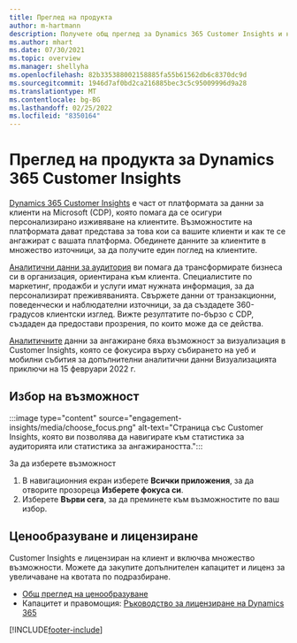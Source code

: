 ```yaml
---
title: Преглед на продукта
author: m-hartmann
description: Получете общ преглед за Dynamics 365 Customer Insights и неговите възможности.
ms.author: mhart
ms.date: 07/30/2021
ms.topic: overview
ms.manager: shellyha
ms.openlocfilehash: 82b335388002158885fa55b61562db6c8370dc9d
ms.sourcegitcommit: 1946d7af0bd2ca216885bec3c5c95009996d9a28
ms.translationtype: MT
ms.contentlocale: bg-BG
ms.lasthandoff: 02/25/2022
ms.locfileid: "8350164"
---
```

# <a name="product-overview-for-dynamics-365-customer-insights"></a>Преглед на продукта за Dynamics 365 Customer Insights

[Dynamics 365 Customer Insights](https://dynamics.microsoft.com/ai/customer-insights/) е част от платформата за данни за клиенти на Microsoft (CDP), която помага да се осигури персонализирано изживяване на клиентите. Възможностите на платформата дават представа за това кои са вашите клиенти и как те се ангажират с вашата платформа. Обединете данните за клиентите в множество източници, за да получите един поглед на клиентите.

[Аналитични данни за аудитория](audience-insights/overview.md) ви помага да трансформирате бизнеса си в организация, ориентирана към клиента. Специалистите по маркетинг, продажби и услуги имат нужната информация, за да персонализират преживяванията. Свържете данни от транзакционни, поведенчески и наблюдателни източници, за да създадете 360-градусов клиентски изглед. Вижте резултатите по-бързо с CDP, създаден да предостави прозрения, по които може да се действа. 

[Аналитичните](engagement-insights/overview.md) данни за ангажиране бяха възможност за визуализация в Customer Insights, която се фокусира върху събирането на уеб и мобилни събития за допълнителни аналитични данни Визуализацията приключи на 15 февруари 2022 г.
 
## <a name="choose-a-capability"></a>Избор на възможност

:::image type="content" source="engagement-insights/media/choose_focus.png" alt-text="Страница със Customer Insights, която ви позволява да навигирате към статистика за аудиторията или статистика за ангажираността.":::

За да изберете възможност

1. В навигационния екран изберете **Всички приложения**, за да отворите прозореца **Изберете фокуса си**.
1. Изберете **Върви сега**, за да преминете към възможностите по ваш избор.

## <a name="pricing-and-licensing"></a>Ценообразуване и лицензиране

Customer Insights е лицензиран на клиент и включва множество възможности. Можете да закупите допълнителен капацитет и лиценз за увеличаване на квотата по подразбиране. 
- [Общ преглед на ценообразуване](https://dynamics.microsoft.com/ai/customer-insights/pricing/)
- Капацитет и правомощия: [Ръководство за лицензиране на Dynamics 365](https://go.microsoft.com/fwlink/?LinkId=866544)

[!INCLUDE[footer-include](includes/footer-banner.md)]